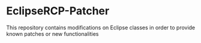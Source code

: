 # EclipseRCP-Patcher
This repository contains modifications on Eclipse classes in order to provide known patches or new functionalities 
